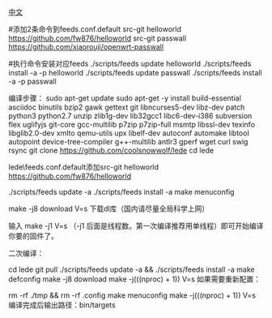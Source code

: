 [中文](https://p3terx.com/archives/build-openwrt-with-github-actions.html)

#添加2条命令到feeds.conf.default
src-git helloworld https://github.com/fw876/helloworld
src-git passwall https://github.com/xiaorouji/openwrt-passwall

#执行命令安装对应feeds
  ./scripts/feeds update helloworld
  ./scripts/feeds install -a -p helloworld
  ./scripts/feeds update passwall
  ./scripts/feeds install -a -p passwall
  
编译步骤： 
sudo apt-get update
sudo apt-get -y install build-essential asciidoc binutils bzip2 gawk gettext git libncurses5-dev libz-dev patch python3 python2.7 unzip zlib1g-dev lib32gcc1 libc6-dev-i386 subversion flex uglifyjs git-core gcc-multilib p7zip p7zip-full msmtp libssl-dev texinfo libglib2.0-dev xmlto qemu-utils upx libelf-dev autoconf automake libtool autopoint device-tree-compiler g++-multilib antlr3 gperf wget curl swig rsync
git clone https://github.com/coolsnowwolf/lede
cd lede

lede\feeds.conf.default添加src-git helloworld https://github.com/fw876/helloworld

./scripts/feeds update -a
./scripts/feeds install -a
make menuconfig

make -j8 download V=s 下载dl库（国内请尽量全局科学上网）

输入 make -j1 V=s （-j1 后面是线程数。第一次编译推荐用单线程）即可开始编译你要的固件了。

二次编译：

cd lede
git pull
./scripts/feeds update -a && ./scripts/feeds install -a
make defconfig
make -j8 download
make -j$(($(nproc) + 1)) V=s
如果需要重新配置：

rm -rf ./tmp && rm -rf .config
make menuconfig
make -j$(($(nproc) + 1)) V=s
编译完成后输出路径：bin/targets
